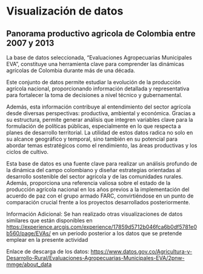 # Visualización de datos
## Panorama productivo agricola de  Colombia entre 2007 y 2013

La base de datos seleccionada, “Evaluaciones Agropecuarias Municipales EVA”, constituye una herramienta clave para comprender las dinámicas agrícolas de Colombia durante más de una década. 

Este conjunto de datos permite estudiar la evolución de la producción agrícola nacional, proporcionando información detallada y representativa para fortalecer la toma de decisiones a nivel técnico y gubernamental. 

Además, esta información contribuye al entendimiento del sector agrícola desde diversas perspectivas: productiva, ambiental y económica. Gracias a su estructura, permite generar análisis que integren variables clave para la formulación de políticas públicas, especialmente en lo que respecta a planes de desarrollo territorial. La utilidad de estos datos radica no solo en su alcance geográfico y temporal, sino también en su potencial para abordar temas estratégicos como el rendimiento, las áreas productivas y los ciclos de cultivo. 

Esta base de datos es una fuente clave para realizar un análisis profundo de la dinámica del campo colombiano y diseñar estrategias orientadas al desarrollo sostenible del sector agrícola y de las comunidades rurales. Además, proporciona una referencia valiosa sobre el estado de la producción agrícola nacional en los años previos a la implementación del acuerdo de paz con el grupo armado FARC, convirtiéndose en un punto de comparación crucial frente a los proyectos desarrollados posteriormente.

Información Adicional: 
Se han realizado otras visualizaciones de datos similares que están disponibles en 
https://experience.arcgis.com/experience/17859d5712b046fca6b0df5781e0b560/page/EVAs/ en un periodo posterior a  los datos que se pretende emplear en la presente actividad 

Enlace de descarga de los datos: 
https://www.datos.gov.co/Agricultura-y-Desarrollo-Rural/Evaluaciones-Agropecuarias-Municipales-EVA/2pnw-mmge/about_data






